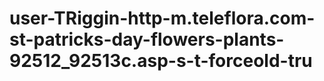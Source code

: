 # user-TRiggin-http-m.teleflora.com-st-patricks-day-flowers-plants-92512_92513c.asp-s-t-forceold-tru
